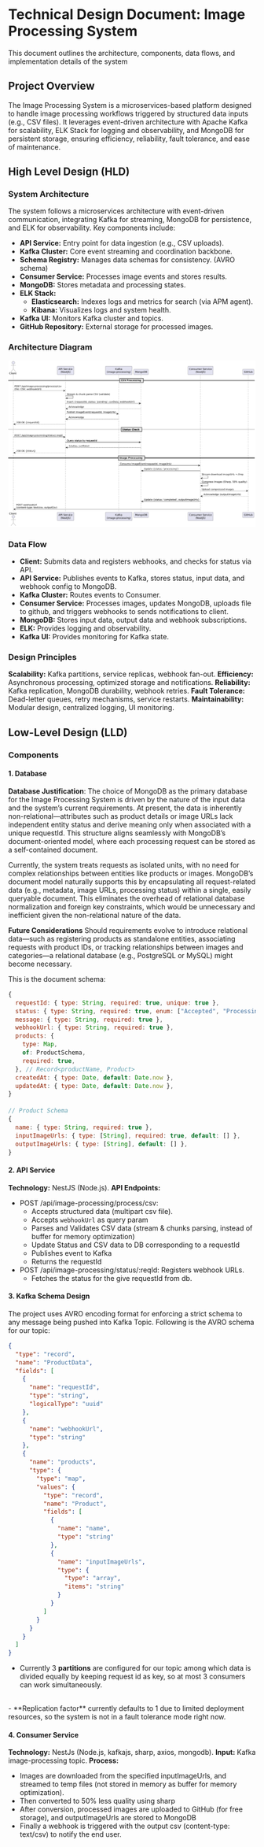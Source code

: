 # Technical Design Document: Image Processing System

This document outlines the architecture, components, data flows, and implementation details of the system

## Project Overview

The Image Processing System is a microservices-based platform designed to handle image processing workflows triggered by structured data inputs (e.g., CSV files). It leverages event-driven architecture with Apache Kafka for scalability, ELK Stack for logging and observability, and MongoDB for persistent storage, ensuring efficiency, reliability, fault tolerance, and ease of maintenance.

## High Level Design (HLD)

### System Architecture
The system follows a microservices architecture with event-driven communication, integrating Kafka for streaming, MongoDB for persistence, and ELK for observability. Key components include:

- **API Service:** Entry point for data ingestion (e.g., CSV uploads).
- **Kafka Cluster:** Core event streaming and coordination backbone.
- **Schema Registry:** Manages data schemas for consistency. (AVRO schema)
- **Consumer Service:** Processes image events and stores results.
- **MongoDB:** Stores metadata and processing states.
- **ELK Stack:**
  - **Elasticsearch:** Indexes logs and metrics for search (via APM agent).
  - **Kibana:** Visualizes logs and system health.
- **Kafka UI:** Monitors Kafka cluster and topics.
- **GitHub Repository:** External storage for processed images.

### Architecture Diagram

![system_architecture_diagram](./system-architecture.png)

### Data Flow
- **Client:** Submits data and registers webhooks, and checks for status via API.
- **API Service:** Publishes events to Kafka, stores status, input data, and webhook config to MongoDB.
- **Kafka Cluster:** Routes events to Consumer.
- **Consumer Service:** Processes images, updates MongoDB, uploads file to github, and triggers webhooks to sends notifications to client.
- **MongoDB:** Stores input data, output data and webhook subscriptions.
- **ELK:** Provides logging and observability.
- **Kafka UI:** Provides monitoring for Kafka state.

### Design Principles

**Scalability:** Kafka partitions, service replicas, webhook fan-out.
**Efficiency:** Asynchronous processing, optimized storage and notifications.
**Reliability:** Kafka replication, MongoDB durability, webhook retries.
**Fault Tolerance:** Dead-letter queues, retry mechanisms, service restarts.
**Maintainability:** Modular design, centralized logging, UI monitoring.

## Low-Level Design (LLD)

### Components

#### 1. Database

**Database Justification**: The choice of MongoDB as the primary database for the Image Processing System is driven by the nature of the input data and the system’s current requirements. At present, the data is inherently non-relational—attributes such as product details or image URLs lack independent entity status and derive meaning only when associated with a unique requestId. This structure aligns seamlessly with MongoDB’s document-oriented model, where each processing request can be stored as a self-contained document.

Currently, the system treats requests as isolated units, with no need for complex relationships between entities like products or images. MongoDB’s document model naturally supports this by encapsulating all request-related data (e.g., metadata, image URLs, processing status) within a single, easily queryable document. This eliminates the overhead of relational database normalization and foreign key constraints, which would be unnecessary and inefficient given the non-relational nature of the data.

**Future Considerations**
Should requirements evolve to introduce relational data—such as registering products as standalone entities, associating requests with product IDs, or tracking relationships between images and categories—a relational database (e.g., PostgreSQL or MySQL) might become necessary.

This is the document schema:
```js
{
  requestId: { type: String, required: true, unique: true },
  status: { type: String, required: true, enum: ["Accepted", "Processing", "Failed", "Succeeded"] },
  message: { type: String, required: true },
  webhookUrl: { type: String, required: true },
  products: {
    type: Map,
    of: ProductSchema,
    required: true,
  }, // Record<productName, Product>
  createdAt: { type: Date, default: Date.now },
  updatedAt: { type: Date, default: Date.now },
}

// Product Schema
{
  name: { type: String, required: true },
  inputImageUrls: { type: [String], required: true, default: [] },
  outputImageUrls: { type: [String], default: [] },
}
```

#### 2. API Service

**Technology:** NestJS (Node.js).
**API Endpoints:**
- POST /api/image-processing/process/csv:
  - Accepts structured data (multipart csv file).
  - Accepts `webhookUrl` as query param
  - Parses and Validates CSV data (stream & chunks parsing, instead of buffer for memory optimization)
  - Update Status and CSV data to DB corresponding to a requestId
  - Publishes event to Kafka
  - Returns the requestId
- POST /api/image-processing/status/:reqId: Registers webhook URLs.
  - Fetches the status for the give requestId from db.

#### 3. Kafka Schema Design

The project uses AVRO encoding format for enforcing a strict schema to any message being pushed into Kafka Topic. Following is the AVRO schema for our topic:
```json
{
  "type": "record",
  "name": "ProductData",
  "fields": [
    {
      "name": "requestId",
      "type": "string",
      "logicalType": "uuid"
    },
    {
      "name": "webhookUrl",
      "type": "string"
    },
    {
      "name": "products",
      "type": {
        "type": "map",
        "values": {
          "type": "record",
          "name": "Product",
          "fields": [
            {
              "name": "name",
              "type": "string"
            },
            {
              "name": "inputImageUrls",
              "type": {
                "type": "array",
                "items": "string"
              }
            }
          ]
        }
      }
    }
  ]
}

```
- Currently 3 **partitions** are configured for our topic among which data is divided equally by keeping request id as key, so at most 3 consumers can work simultaneously.
<br/>
- **Replication factor** currently defaults to 1 due to limited deployment resources, so the system is not in a fault tolerance mode right now.

#### 4. Consumer Service
**Technology:** NestJs (Node.js, kafkajs, sharp, axios, mongodb).
**Input:** Kafka image-processing topic.
**Process:**
  - Images are downloaded from the specified inputImageUrls, and streamed to temp files (not stored in memory as buffer for memory optimization).
  - Then converted to 50% less quality using sharp
  - After conversion, processed images are uploaded to GitHub (for free storage), and outputImageUrls are stored to MongoDB
  - Finally a webhook is triggered with the output csv (content-type: text/csv) to notify the end user.